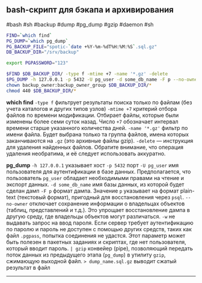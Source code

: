 ## bash-скрипт для бэкапа и архивирования
#bash #sh #backup #dump #pg_dump #gzip #daemon #sh
```bash
FIND=`which find`
PG_DUMP=`which pg_dump`
PG_BACKUP_FILE="spotic-`date +%Y-%m-%dT%H:%M:%S`.sql.gz"
DB_BACKUP_DIR="/srv/backup"

export PGPASSWORD="123"

$FIND $DB_BACKUP_DIR/ -type f -mtime +7 -name '*.gz' -delete
$PG_DUMP -h 127.0.0.1 -p 5432 -U pg_user -d some_db_name -F p --no-owner -w | gzip > $DB_BACKUP_DIR/$PG_BACKUP_FILE
chown backup_owner:backup_owner_group $DB_BACKUP_DIR/*
chmod 440 $DB_BACKUP_DIR/*
```

**which find**
`-type f` фильтрует результаты поиска только по файлам (без учета каталогов и других типов узлов)
`-mtime +7` критерий отбора файлов по времени модификации. Отбирает файлы, которые были изменены более семи суток назад. Число `+7` обозначает интервал времени старше указанного количества дней.
`-name '*.gz'` фильтр по имени файла. Будет выбрана только та группа файлов, имена которых заканчиваются на `.gz` (это архивные файлы gzip).
`-delete` — инструкция для удаления найденных файлов. Обратите внимание, что операция удаления необратима, и её следует использовать аккуратно.

**pg_dump**
`-h 127.0.0.1` указывает хост
`-p 5432`  порт
`-U pg_user`  имя пользователя для аутентификации в базе данных. Предполагается, что пользователь `pg_user` обладает необходимыми правами на чтение и экспорт данных.
`-d some_db_name` имя базы данных, из которой будет сделан дамп
`-F p` формат дампа. Значение `p` указывает на формат plain-text (текстовый формат), пригодный для восстановления через `psql`.
`--no-owner` отключает сохранение информации о владельцах объектов (таблиц, представлений и т.д.). Это упрощает восстановление дампа в другую среду, где владельцы объектов могут различаться.
`-w` не выдавать запрос на ввод пароля. Если сервер требует аутентификацию по паролю и пароль не доступен с помощью других средств, таких как файл `.pgpass`, попытка соединения не удастся. Этот параметр может быть полезен в пакетных заданиях и скриптах, где нет пользователя, который вводит пароль.
`| gzip` конвейер (pipe), позволяющий передать поток данных из предыдущего этапа (`pg_dump`) в утилиту `gzip`, сжимающую выходной файл.
`> dump_name.sql.gz` выводит сжатый результат в файл

---
